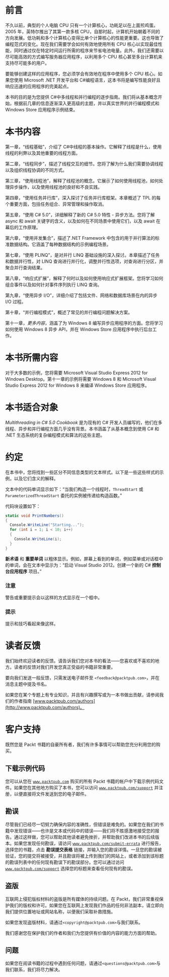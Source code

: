 # 前言

不久以前，典型的个人电脑 CPU 只有一个计算核心，功耗足以在上面煎鸡蛋。2005 年，英特尔推出了其第一款多核 CPU，自那时起，计算机开始朝着不同的方向发展。低功耗和多个计算核心变得比单个计算核心的性能更重要。这也导致了编程范式的变化。现在我们需要学会如何有效地使用所有 CPU 核心以实现最佳性能，同时通过仅在特定时间运行所需的程序来节省电池电量。此外，我们还需要以尽可能高效的方式编写服务器应用程序，以利用多个 CPU 核心甚至多台计算机来支持尽可能多的用户。

要能够创建这样的应用程序，您必须学会有效地在程序中使用多个 CPU 核心。如果您使用 Microsoft .NET 开发平台和 C#编程语言，这本书将是编写性能良好且响应迅速的应用程序的完美起点。

本书的目的是为您提供 C#中多线程和并行编程的逐步指南。我们将从基本概念开始，根据前几章的信息逐渐深入更高级的主题，并以真实世界的并行编程模式和 Windows Store 应用程序示例结束。

# **本书内容**

第一章，“线程基础”，介绍了 C#中线程的基本操作。它解释了线程是什么，使用线程的利弊以及其他重要的线程方面。

第二章，“线程同步”，描述了线程交互的细节。您将了解为什么我们需要协调线程以及组织线程协调的不同方式。

第三章，“使用线程池”，解释了线程池的概念。它展示了如何使用线程池，如何处理异步操作，以及使用线程池的良好和不良实践。

第四章，“使用任务并行库”，深入探讨了任务并行库框架。本章概述了 TPL 的每个重要方面，包括任务组合、异常管理和操作取消。

第五章，“使用 C# 5.0”，详细解释了新的 C# 5.0 特性 - 异步方法。您将了解 async 和 await 关键字的含义，以及如何在不同场景中使用它们，以及 await 在幕后的工作原理。

第六章，“使用并发集合”，描述了.NET Framework 中包含的用于并行算法的标准数据结构。它涵盖了每种数据结构的示例编程场景。

第七章，“使用 PLINQ”，是对并行 LINQ 基础设施的深入探讨。本章描述了任务和数据并行性，对 LINQ 查询进行并行化，调整并行性选项，对查询进行分区，并聚合并行查询结果。

第八章，“响应式扩展”，解释了何时以及如何使用响应式扩展框架。您将学习如何组合事件以及如何针对事件序列执行 LINQ 查询。

第九章，“使用异步 I/O”，详细介绍了包括文件、网络和数据库场景在内的异步 I/O 过程。

第十章，“并行编程模式”，概述了常见的并行编程问题解决方案。

第十一章，*更多内容*，涵盖了为 Windows 8 编写异步应用程序的方面。您将学习如何使用 Windows 8 异步 API，并在 Windows Store 应用程序中执行后台工作。

# 本书所需内容

对于大多数的示例，您将需要 Microsoft Visual Studio Express 2012 for Windows Desktop。第十一章的示例将需要 Windows 8 和 Microsoft Visual Studio Express 2012 for Windows 8 来编译 Windows Store 应用程序。

# 本书适合对象

*Multithreading in C# 5.0 Cookbook* 是为现有的 C# 开发人员编写的，他们在多线程、异步和并行编程方面几乎没有背景。本书涵盖了从基本概念到使用 C# 和 .NET 生态系统的复杂编程模式和算法的这些主题。

# 约定

在本书中，您将找到一些区分不同信息类型的文本样式。以下是一些这些样式的示例，以及它们含义的解释。

文本中的代码单词显示如下：“当我们构造一个线程时，`ThreadStart` 或 `ParameterizedThreadStart` 委托的实例被传递给构造函数。”

代码块设置如下：

```cs
static void PrintNumbers()
{
  Console.WriteLine("Starting...");
  for (int i = 1; i < 10; i++)
  {
    Console.WriteLine(i);
  }
}
```

**新术语** 和 **重要单词** 以粗体显示。例如，屏幕上看到的单词，例如菜单或对话框中的单词，会在文本中显示为：“启动 Visual Studio 2012。创建一个新的 C# **控制台应用程序** 项目。”

### 注意

警告或重要提示会以这样的方式显示在一个框中。

### 提示

提示和技巧看起来像这样。

# 读者反馈

我们始终欢迎读者的反馈。请告诉我们您对本书的看法——您喜欢或不喜欢的地方。读者的反馈对我们开发您真正受益的书籍非常重要。

要向我们发送一般反馈，只需发送电子邮件至 `<feedback@packtpub.com>`，并在消息主题中提及书名。

如果您在某个专题上有专业知识，并且有兴趣撰写或为一本书做出贡献，请参阅我们的作者指南 [www.packtpub.com/authors](http://www.packtpub.com/authors)。

# 客户支持

既然您是 Packt 书籍的自豪所有者，我们有许多事情可以帮助您充分利用您的购买。

## 下载示例代码

您可以从您在 [`www.packtpub.com`](http://www.packtpub.com) 购买的所有 Packt 书籍的帐户中下载示例代码文件。如果您在其他地方购买了本书，您可以访问 [`www.packtpub.com/support`](http://www.packtpub.com/support) 并注册，以便直接将文件发送到您的电子邮件。

## 勘误

尽管我们已经尽一切努力确保内容的准确性，但错误是难免的。如果您在我们的书籍中发现错误——也许是文本或代码中的错误——我们将不胜感激地接受您的报告。通过这样做，您可以帮助其他读者避免挫折，并帮助我们改进本书的后续版本。如果您发现任何勘误，请访问 [`www.packtpub.com/submit-errata`](http://www.packtpub.com/submit-errata) 进行报告，选择您的书籍，点击 **勘误提交表格** 链接，并输入您的勘误详情。一旦您的勘误被验证，您的提交将被接受，并且勘误将被上传到我们的网站上，或者添加到该标题的勘误列表中的任何现有勘误下的勘误部分。您可以通过访问 [`www.packtpub.com/support`](http://www.packtpub.com/support) 选择您的标题来查看任何现有的勘误。

## 盗版

互联网上侵犯版权材料的盗版是所有媒体的持续问题。在 Packt，我们非常重视保护我们的版权和许可。如果您在互联网上发现我们作品的任何非法副本，请立即向我们提供位置地址或网站名称，以便我们采取补救措施。

如果您发现盗版材料，请通过`<copyright@packtpub.com>`与我们联系。

我们感谢您在保护我们的作者和我们为您提供有价值的内容的能力方面的帮助。

## 问题

如果您在阅读书籍的过程中遇到任何问题，请通过`<questions@packtpub.com>`与我们联系，我们将尽力解决。
